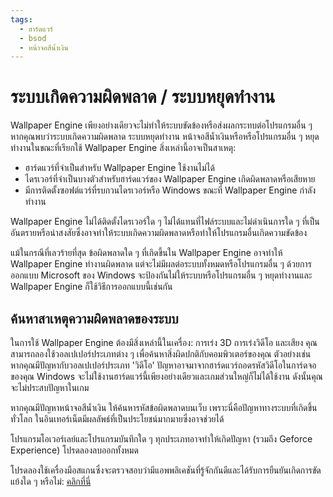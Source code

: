 ```yaml
---
tags:
  - ฮาร์ดแวร์
  - bsod
  - หน้าจอสีน้ำเงิน
---
```


# ระบบเกิดความผิดพลาด / ระบบหยุดทำงาน
Wallpaper Engine เพียงอย่างเดียวจะไม่ทำให้ระบบขัดข้องหรือส่งผลกระทบต่อโปรแกรมอื่น ๆ หากคุณพบว่าระบบเกิดความผิดพลาด ระบบหยุดทำงาน หน้าจอสีน้ำเงินหรือหรือโปรแกรมอื่น ๆ หยุดทำงานในขณะที่เรียกใช้ Wallpaper Engine สิ่งเหล่านี้อาจเป็นสาเหตุ:

* ฮาร์ดแวร์ที่จำเป็นสำหรับ Wallpaper Engine ใช้งานไม่ได้
* ไดรเวอร์ที่จำเป็นบางตัวสำหรับฮาร์ดแวร์ของ Wallpaper Engine เกิดผิดพลาดหรือเสียหาย
* มีการติดตั้งซอฟต์แวร์ที่รบกวนไดรเวอร์หรือ Windows ขณะที่ Wallpaper Engine กำลังทำงาน

Wallpaper Engine ไม่ได้ติดตั้งไดรเวอร์ใด ๆ ไม่ได้แทนที่ไฟล์ระบบและไม่ดำเนินการใด ๆ ที่เป็นอันตรายหรือน่าสงสัยซึ่งอาจทำให้ระบบเกิดความผิดพลาดหรือทำให้โปรแกรมอื่นเกิดความขัดข้อง

แม้ในกรณีที่เลวร้ายที่สุด ข้อผิดพลาดใด ๆ ที่เกิดขึ้นใน Wallpaper Engine อาจทำให้ Wallpaper Engine ทำงานผิดพลาด แต่จะไม่มีผลต่อระบบทั้งหมดหรือโปรแกรมอื่น ๆ ด้วยการออกแบบ Microsoft ของ Windows จะป้องกันไม่ให้ระบบหรือโปรแกรมอื่น ๆ หยุดทำงานและ Wallpaper Engine ก็ใช้วิธีการออกแบบนี้เช่นกัน

## ค้นหาสาเหตุความผิดพลาดของระบบ
ในการใช้ Wallpaper Engine ต้องมีสิ่งเหล่านี้ในเครื่อง: การเร่ง 3D การเร่งวิดีโอ และเสียง คุณสามารถลองใช้วอลเปเปอร์ประเภทต่าง ๆ เพื่อค้นหาสิ่งผิดปกติกับคอมพิวเตอร์ของคุณ ตัวอย่างเช่น หากคุณมีปัญหากับวอลเปเปอร์ประเภท 'วิดีโอ' ปัญหาอาจมาจากฮาร์ดแวร์ถอดรหัสวิดีโอในการ์ดจอของคุณ Windows จะไม่ใช้งานฮาร์ดแวร์นี้เพียงอย่างเดียวและเกมส่วนใหญ่ก็ไม่ได้ใช้งาน ดังนั้นคุณจะไม่ประสบปัญหาในเกม

หากคุณมีปัญหาหน้าจอสีน้ำเงิน ให้ค้นหารหัสข้อผิดพลาดบนเว็บ เพราะนี่คือปัญหาทางระบบที่เกิดขึ้นทั่วโลก ในอินเทอร์เน็ตมีผลลัพธ์ที่เป็นประโยชน์มากมายซึ่งอาจช่วยได้

โปรแกรมโอเวอร์เลย์และโปรแกรมบันทึกใด ๆ ทุกประเภทอาจทำให้เกิดปัญหา (รวมถึง Geforce Experience) โปรดลองลบออกทั้งหมด

โปรดลองใช้เครื่องมือสแกนซึ่งจะตรวจสอบว่ามีแอพพลิเคชันที่รู้จักกันดีและได้รับการยืนยันเกิดการขัดแย้งใด ๆ หรือไม่: [คลิกที่นี่](/debug/scantool.html)